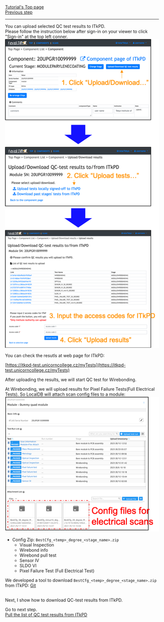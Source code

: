 [Tutorial's Top page](flow.md)<br>
[Previous step](signoffwire.md)<br>
<hr>

You can upload selected QC test results to ITkPD.<br>
Please follow the instruction below after sign-in on your viewer to click "Sign-in" at the top left conner.<br>
![Upload_Results_To_ITkPD](../images/qc-flow/upload_results_itkpd.png)<br>

You can check the resutls at web page for ITkPD:

[https://itkpd-test.unicorncollege.cz/myTests](https://itkpd-test.unicorncollege.cz/myTests)


After uploading the results, we will start QC test for Wirebonding.


At Wirebonding, we will upload results for Pixel Failure Tests(Full Electrical Tests). So LocalDB will attach scan config files to a module:
![scan_config](../images/qc-flow/scan_configs.png)
- Config Zip: `BestCfg_<temp>_degree_<stage_name>.zip`
  - Visual Inspection
  - Wirebond info
  - Wirebond pull test
  - Sensor IV
  - SLDO VI
  - Pixel Failure Test (Full Electrical Test)

We developed a tool to download `BestCfg_<temp>_degree_<stage_name>.zip` from ITkPD: [Git](https://gitlab.cern.ch/hirose/ModuleConfigDownloader)

<br>
Next, I show how to download QC-test results from ITkPD.

Go to next step.<br>
[Pull the list of QC test results from ITkPD](download_results.md)<br>

